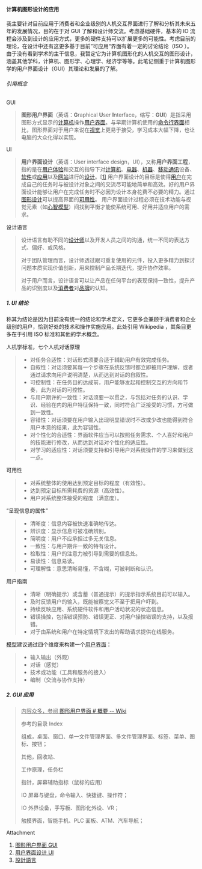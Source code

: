 #### 计算机图形设计的应用

我主要针对目前应用于消费者和企业级别的人机交互界面进行了解和分析其未来五年的发展情况，目的在于对 GUI 了解和设计师交流。考虑基础硬件，基本的 IO 流程会涉及到设计的应用方式，更多的硬件支持可以扩展更多的可能性。考虑目前的理论，在设计中还有这更多基于目前”可应用“界面有着一定的讨论结论（ISO ）。由于没有看到学术的主干信息，我暂定它为计算机图形化的人机交互的图形设计，涵盖其他学科，计算机、图形学、心理学、经济学等等。此笔记侧重于计算机图形学的用户界面设计（GUI）其理论和发展的了解。

###### 引用概念

GUI

> **图形用户界面**（英语：**G**raphical **U**ser **I**nterface，缩写：**GUI**）是指采用图形方式显示的[计算机](https://zh.wikipedia.org/wiki/计算机)操作[用户界面](https://zh.wikipedia.org/wiki/用户界面)。与早期计算机使用的[命令行界面](https://zh.wikipedia.org/wiki/命令行界面)相比，图形界面对于用户来说在[视觉](https://zh.wikipedia.org/wiki/视觉)上更易于接受，学习成本大幅下降，也让电脑的大众化得以实现。

UI

> **用户界面设计**（英语：User interface design，UI），又称**用户界面工程**，指的是在[用户体验](https://zh.wikipedia.org/wiki/用户体验)和交互的指导下对[计算机](https://zh.wikipedia.org/wiki/计算机)、[电器](https://zh.wikipedia.org/wiki/電器)、[机器](https://zh.wikipedia.org/wiki/机器)、[移动通讯](https://zh.wikipedia.org/w/index.php?title=移动通讯&action=edit&redlink=1)设备、[软件](https://zh.wikipedia.org/wiki/软件)或[应用](https://zh.wikipedia.org/wiki/应用软件)以及[网站](https://zh.wikipedia.org/wiki/网站)进行的[设计](https://zh.wikipedia.org/wiki/设计)。[[1\]](https://zh.wikipedia.org/wiki/用户界面设计#cite_note-1) 用户界面设计的目标是使得[用户](https://zh.wikipedia.org/wiki/用户)在完成自己的任务时与被设计对象之间的交流尽可能地简单和高效。好的用户界面设计能够让用户在完成任务时不必因为设计本身花费不必要的精力。通过[图形设计](https://zh.wikipedia.org/wiki/图形设计)可以提高界面的[可用性](https://zh.wikipedia.org/wiki/可用性)。 用户界面设计过程必须在技术功能与视觉元素（如[心智模型](https://zh.wikipedia.org/wiki/心智模型)）间找到平衡才能使系统可用、好用并适应用户的需求。

设计语言

> 设计语言有助不同的[设计师](https://zh.wikipedia.org/wiki/設計師)以及开发人员之间的沟通，统一不同的表达方式、偏好、或风格。
>
> 对于团队管理而言，设计师透过跟可重复使用的元件，投入更多精力到探讨问题本质实现价值创新，用来控制产品长期迭代，提升协作效率。
>
> 对于用户而言，设计语言可以让产品在任何平台的表现保持一致性，提升产品的识别度以及[消费者](https://zh.wikipedia.org/wiki/消費者)对[品牌](https://zh.wikipedia.org/wiki/品牌)的认知。

##### 1. UI 结论

称其为结论是因为目前没有统一的结论和学术定义，它更多会兼顾于消费者和企业级别的用户，恰到好处的技术和操作实施应用。此处引用 Wikipedia ，其条目更多在于引用 ISO 标准和其他的学术概念。

人机学标准，七个人机对话原理

> - 对任务合适性：对话形式须要合适于辅助用户有效完成任务。
> - 自叙性：对话须要其每一个步骤在系统反馈时都立即被用户理解，或者通过请求向用户说明清楚，从而达到对话的自叙性。
> - 可控制性：在任务目的达成前，用户能够发起和控制交互的方向和节奏，此为对话的可控性。
> - 与用户期许的一致性：对话须要一以贯之，与包括对任务的认识、学识、经验在内的用户特征保持一致，同时符合广泛接受的习惯，方可做到一致性。
> - 容错性：对话须要在用户输入出现明显错误时不改或少改也能得到符合用户本意的结果，此为容错性。
> - 对个性化的合适性：界面软件应当可以按照任务需求、个人喜好和用户的技能进行修改，从而达到对话对个性化的适应性。
> - 对学习的适应性：对话须要支持和引导用户对系统操作的学习来做到这一点。

可用性

> - 对系统整体的使用达到预定目标的程度（有效性）。
> - 达到预定目标所需耗费的资源（高效性）。
> - 用户对系统整体接受的程度（满意度）。

“呈现信息的属性”

> - 清晰度：信息内容被快速准确地传达。
> - 辨识度：显示信息可被准确辨别。
> - 简明度：用户不应承担过多无关信息。
> - 一致性：与用户期许一致的特有设计。
> - 检取性：用户的注意力被引导到需要的信息处。
> - 易读性：信息易读。
> - 可理解性：意思清晰易懂，不含糊，可被判断和认识。

用户指南

> - 清晰（明确提示）或含蓄（普通提示）的提示指示系统目前可以输入。
> - 及时反馈用户的输入，既能被察觉又不至于把用户吓到。
> - 持续反映应用、系统硬件软件和用户活动状况的状态信息。
> - 错误操控，包括错误预防、错误更正、对用户操控错误的支持，以及报错。
> - 对于由系统和用户在特定情境下发出的帮助请求提供在线服务。

[模型](https://zh.wikipedia.org/wiki/模型)建议通过四个维度来构建一个[用户界面](https://zh.wikipedia.org/wiki/用户界面)：

> - 输入输出（外观）
> - 对话（感觉）
> - 技术或功能（工具和服务的接入）
> - 编制（交流与协作支持）

##### 2. GUI 应用

> <u>内容众多，参阅 [图形用户界面 # 概要 -- Wiki](https://zh.wikipedia.org/wiki/图形用户界面#概要)</u>
>
> 参考的目录 Index
>
> 组成，桌面、窗口、单一文件管理界面、多文件管理界面、标签、菜单、图标、按钮；
>
> 其他，回收站、
>
> 工作原理，任务栏
>
> 指针，屏幕辅助指标（鼠标的应用）
>
> IO 屏幕与键盘，命令输入、快捷键、操作符；
>
> IO 外界设备，手写板、图形化外设、VR；
>
> 触摸界面，智能手机、PLC 面板、ATM、汽车导航；

Attachment

1. [图形用户界面 GUI](https://zh.wikipedia.org/wiki/图形用户界面)
2. [用户界面设计 UI ](https://zh.wikipedia.org/wiki/用户界面设计)
3. [設計語言](https://zh.wikipedia.org/wiki/設計語言)